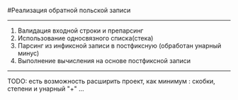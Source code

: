#Реализация обратной польской записи
***
1. Валидация входной строки и препарсинг
2. Использование односвязного списка(стека)
3. Парсинг из инфиксной записи в постфиксную (обработан унарный минус)
4. Выполнение вычисления на основе постфиксной записи
***
TODO: есть возможность расширить проект, как минимум : скобки,  степени и унарный "+" ...